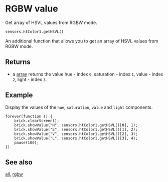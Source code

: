 # RGBW value

Get array of HSVL values from RGBW mode.
```sig
sensors.htColor1.getHSVL()
```

An additional function that allows you to get an array of HSVL values from RGBW mode.

## Returns

* a [array](/types/array) returns the value hue - index `0`, saturation - index `1`, value - index `2`, light - index `3`.

## Example

Display the values of the ``hue``, ``saturation``, ``value`` and ``light`` components.

```blocks
forever(function () {
    brick.clearScreen();
    brick.showValue("H", sensors.htColor1.getHSVL()[0], 1);
    brick.showValue("S", sensors.htColor1.getHSVL()[1], 2);
    brick.showValue("V", sensors.htColor1.getHSVL()[2], 3);
    brick.showValue("L", sensors.htColor1.getHSVL()[3], 4);
    pause(100);
})
```

## See also

[all](/reference/sensors/ht-color-sensor-v2/all),
[rgbw](/reference/sensors/ht-color-sensor-v2/color)